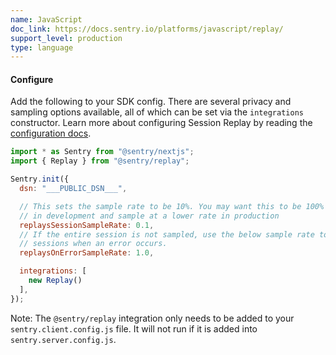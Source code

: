 ```yaml
---
name: JavaScript
doc_link: https://docs.sentry.io/platforms/javascript/replay/
support_level: production
type: language
---
```


#### Configure

Add the following to your SDK config. There are several privacy and sampling options available, all of which can be set via the `integrations` constructor. Learn more about configuring Session Replay by reading the [configuration docs](https://docs.sentry.io/platforms/javascript/guides/nextjs/session-replay/).

```javascript {filename:sentry.client.config.js}
import * as Sentry from "@sentry/nextjs";
import { Replay } from "@sentry/replay";

Sentry.init({
  dsn: "___PUBLIC_DSN___",

  // This sets the sample rate to be 10%. You may want this to be 100% while
  // in development and sample at a lower rate in production
  replaysSessionSampleRate: 0.1,
  // If the entire session is not sampled, use the below sample rate to sample
  // sessions when an error occurs.
  replaysOnErrorSampleRate: 1.0,

  integrations: [
    new Replay()
  ],
});
```

Note: The `@sentry/replay` integration only needs to be added to your `sentry.client.config.js` file. It will not run if it is added into `sentry.server.config.js`.
